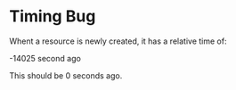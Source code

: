# Timing Bug

Whent a resource is newly created, it has a relative time of:

-14025 second ago

This should be 0 seconds ago.
